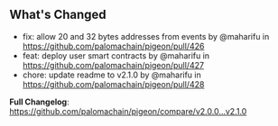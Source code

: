 ## What's Changed

* fix: allow 20 and 32 bytes addresses from events by @maharifu in https://github.com/palomachain/pigeon/pull/426
* feat: deploy user smart contracts by @maharifu in https://github.com/palomachain/pigeon/pull/427
* chore: update readme to v2.1.0 by @maharifu in https://github.com/palomachain/pigeon/pull/428


**Full Changelog**: https://github.com/palomachain/pigeon/compare/v2.0.0...v2.1.0
